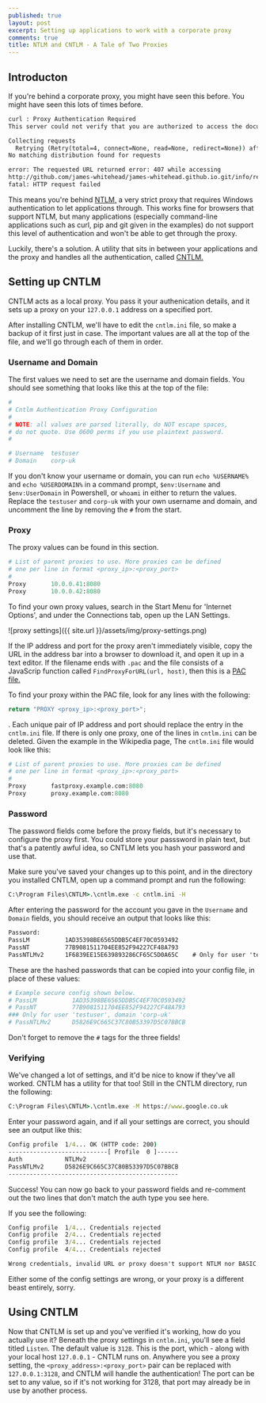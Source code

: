 ```yaml
---
published: true
layout: post
excerpt: Setting up applications to work with a corporate proxy
comments: true
title: NTLM and CNTLM - A Tale of Two Proxies
---
```

## Introducton

If you're behind a corporate proxy, you might have seen this before. You might have seen this lots of times before.

```cmd
curl : Proxy Authentication Required
This server could not verify that you are authorized to access the document requested. Either you supplied the wrong credentials (e.g., bad password), or your browser doesn't understand how to supply the credentials required.
```

```cmd
Collecting requests
  Retrying (Retry(total=4, connect=None, read=None, redirect=None)) after connection broken by 'ConnectTimeoutError(<pip._vendor.requests.packages.urllib3.connection.VerifiedHTTPSConnection object at 0x0000023873264B70>, 'Connection to pypi.python.org timed out. (connect timeout=15)')'
No matching distribution found for requests
```

```cmd
error: The requested URL returned error: 407 while accessing
http://github.com/james-whitehead/james-whitehead.github.io.git/info/refs
fatal: HTTP request failed
```

This means you're behind [NTLM,](https://en.wikipedia.org/wiki/NT_LAN_Manager) a very strict proxy that requires Windows authentication to let applications through. This works fine for browsers that support NTLM, but many applications (especially command-line applications such as curl, pip and git given in the examples) do not support this level of authentication and won't be able to get through the proxy.

Luckily, there's a solution. A utility that sits in between your applications and the proxy and handles all the authentication, called [CNTLM.](http://cntlm.sourceforge.net/)

## Setting up CNTLM

CNTLM acts as a local proxy. You pass it your authenication details, and it sets up a proxy on your `127.0.0.1` address on a specified port.

After installing CNTLM, we'll have to edit the `cntlm.ini` file, so make a backup of it first just in case. The important values are all at the top of the file, and we'll go through each of them in order.

### Username and Domain

The first values we need to set are the username and domain fields. You should see something that looks like this at the top of the file:

```python
#
# Cntlm Authentication Proxy Configuration
#
# NOTE: all values are parsed literally, do NOT escape spaces,
# do not quote. Use 0600 perms if you use plaintext password.
#

# Username	testuser
# Domain	corp-uk
```

If you don't know your username or domain, you can run `echo %USERNAME%` and `echo %USERDOMAIN%` in a command prompt, `$env:Username` and `$env:UserDomain` in Powershell, or `whoami` in either to return the values. Replace the `testuser` and `corp-uk` with your own username and domain, and uncomment the line by removing the `#` from the start.

### Proxy

The proxy values can be found in this section.

```python
# List of parent proxies to use. More proxies can be defined
# one per line in format <proxy_ip>:<proxy_port>
#
Proxy		10.0.0.41:8080
Proxy		10.0.0.42:8080
```

To find your own proxy values, search in the Start Menu for 'Internet Options', and under the Connections tab, open up the LAN Settings.

![proxy settings]({{ site.url }}/assets/img/proxy-settings.png)

If the IP address and port for the proxy aren't immediately visible, copy the URL in the address bar into a browser to download it, and open it up in a text editor. If the filename ends with `.pac` and the file consists of a JavaScrip function called `FindProxyForURL(url, host)`, then this is a [PAC file.](https://en.wikipedia.org/wiki/Proxy_auto-config)

To find your proxy within the PAC file, look for any lines with the following:

```javascript
return "PROXY <proxy_ip>:<proxy_port>";
```

. Each unique pair of IP address and port should replace the entry in the `cntlm.ini` file. If there is only one proxy, one of the lines in `cntlm.ini` can be deleted. Given the example in the Wikipedia page, The `cntlm.ini` file would look like this:

```python
# List of parent proxies to use. More proxies can be defined
# one per line in format <proxy_ip>:<proxy_port>
#
Proxy		fastproxy.example.com:8080
Proxy		proxy.example.com:8080
```

### Password

The password fields come before the proxy fields, but it's necessary to configure the proxy first. You could store your passsword in plain text, but that's a patently awful idea, so CNTLM lets you hash your password and use that.

Make sure you've saved your changes up to this point, and in the directory you installed CNTLM, open up a command prompt and run the following:

```cmd
C:\Program Files\CNTLM>.\cntlm.exe -c cntlm.ini -H
```

After entering the password for the account you gave in the `Username` and `Domain` fields, you should receive an output that looks like this:

```cmd
Password:
PassLM          1AD35398BE6565DDB5C4EF70C0593492
PassNT          77B9081511704EE852F94227CF48A793
PassNTLMv2      1F6839EE15E639893286CF65C5D0A65C    # Only for user 'testuser', domain 'corp-uk'
```

These are the hashed passwords that can be copied into your config file, in place of these values:

```python
# Example secure config shown below.
# PassLM          1AD35398BE6565DDB5C4EF70C0593492
# PassNT          77B9081511704EE852F94227CF48A793
### Only for user 'testuser', domain 'corp-uk'
# PassNTLMv2      D5826E9C665C37C80B53397D5C07BBCB
```

Don't forget to remove the `#` tags for the three fields!

### Verifying

We've changed a lot of settings, and it'd be nice to know if they've all worked. CNTLM has a utility for that too! Still in the CNTLM directory, run the following:

```cmd
C:\Program Files\CNTLM>.\cntlm.exe -M https://www.google.co.uk
```

Enter your password again, and if all your settings are correct, you should see an output like this:

```cmd
Config profile  1/4... OK (HTTP code: 200)
----------------------------[ Profile  0 ]------
Auth            NTLMv2
PassNTLMv2      D5826E9C665C37C80B53397D5C07BBCB
------------------------------------------------
```

Success! You can now go back to your password fields and re-comment out the two lines that don't match the auth type you see here.

If you see the following:

```cmd
Config profile  1/4... Credentials rejected
Config profile  2/4... Credentials rejected
Config profile  3/4... Credentials rejected
Config profile  4/4... Credentials rejected

Wrong credentials, invalid URL or proxy doesn't support NTLM nor BASIC.
```

Either some of the config settings are wrong, or your proxy is a different beast entirely, sorry.

## Using CNTLM

Now that CNTLM is set up and you've verified it's working, how do you actually use it? Beneath the proxy settings in `cntlm.ini`, you'll see a field titled `Listen`. The default value is `3128`. This is the port, which - along with your local host `127.0.0.1` - CNTLM runs on. Anywhere you see a proxy setting, the `<proxy_address>:<proxy_port>` pair can be replaced with `127.0.0.1:3128`, and CNTLM will handle the authentication! The port can be set to any value, so if it's not working for 3128, that port may already be in use by another process.


